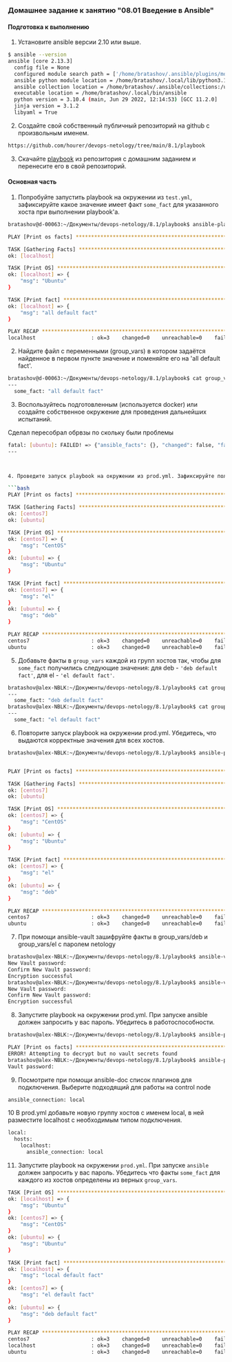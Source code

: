 ### Домашнее задание к занятию "08.01 Введение в Ansible"

#### Подготовка к выполнению
1. Установите ansible версии 2.10 или выше.
```bash
$ ansible --version
ansible [core 2.13.3]
  config file = None
  configured module search path = ['/home/bratashov/.ansible/plugins/modules', '/usr/share/ansible/plugins/modules']
  ansible python module location = /home/bratashov/.local/lib/python3.10/site-packages/ansible
  ansible collection location = /home/bratashov/.ansible/collections:/usr/share/ansible/collections
  executable location = /home/bratashov/.local/bin/ansible
  python version = 3.10.4 (main, Jun 29 2022, 12:14:53) [GCC 11.2.0]
  jinja version = 3.1.2
  libyaml = True
```

2. Создайте свой собственный публичный репозиторий на github с произвольным именем.
```bash
https://github.com/hourer/devops-netology/tree/main/8.1/playbook
```
3. Скачайте [playbook](./playbook/) из репозитория с домашним заданием и перенесите его в свой репозиторий.

#### Основная часть
1. Попробуйте запустить playbook на окружении из `test.yml`, зафиксируйте какое значение имеет факт `some_fact` для указанного хоста при выполнении playbook'a.  
```bash
bratashov@d-00063:~/Документы/devops-netology/8.1/playbook$ ansible-playbook -i inventory/test.yml site.yml

PLAY [Print os facts] *****************************************************************************************

TASK [Gathering Facts] ****************************************************************************************
ok: [localhost]

TASK [Print OS] ***********************************************************************************************
ok: [localhost] => {
    "msg": "Ubuntu"
}

TASK [Print fact] *********************************************************************************************
ok: [localhost] => {
    "msg": "all default fact"
}

PLAY RECAP ****************************************************************************************************
localhost                  : ok=3    changed=0    unreachable=0    failed=0    skipped=0    rescued=0    ignored=0
```

2. Найдите файл с переменными (group_vars) в котором задаётся найденное в первом пункте значение и поменяйте его на 'all default fact'.

```bash
bratashov@d-00063:~/Документы/devops-netology/8.1/playbook$ cat group_vars/all/examp.yml
---
  some_fact: "all default fact"
```

3. Воспользуйтесь подготовленным (используется docker) или создайте собственное окружение для проведения дальнейших испытаний.

Сделал пересобрал обрвзы по скольку были проблемы

```bash
fatal: [ubuntu]: FAILED! => {"ansible_facts": {}, "changed": false, "failed_modules": {"ansible.legacy.setup": {"ansible_facts": {"discovered_interpreter_python": "/usr/bin/python"}, "failed": true, "module_stderr": "/bin/sh: 1: /usr/bin/python: not found\n", "module_stdout": "", "msg": "The module failed to execute correctly, you probably need to set the interpreter.\nSee stdout/stderr for the exact error", "rc": 127, "warnings": ["No python interpreters found for host ubuntu (tried ['/usr/bin/python', 'python3.9', 'python3.8', 'python3.7', 'python3.6', 'python3.5', 'python2.7', 'python2.6', '/usr/libexec/platform-python', '/usr/bin/python3', 'python'])"]}}, "msg": "The following modules failed to execute: ansible.legacy.setup\n"}
---



4. Проведите запуск playbook на окружении из prod.yml. Зафиксируйте полученные значения some_fact для каждого из managed host.

```bash
PLAY [Print os facts] *********************************************************************************************************

TASK [Gathering Facts] ********************************************************************************************************
ok: [centos7]
ok: [ubuntu]

TASK [Print OS] ***************************************************************************************************************
ok: [centos7] => {
    "msg": "CentOS"
}
ok: [ubuntu] => {
    "msg": "Ubuntu"
}

TASK [Print fact] *************************************************************************************************************
ok: [centos7] => {
    "msg": "el"
}
ok: [ubuntu] => {
    "msg": "deb"
}

PLAY RECAP ********************************************************************************************************************
centos7                    : ok=3    changed=0    unreachable=0    failed=0    skipped=0    rescued=0    ignored=0   
ubuntu                     : ok=3    changed=0    unreachable=0    failed=0    skipped=0    rescued=0    ignored=0
```

5. Добавьте факты в `group_vars` каждой из групп хостов так, чтобы для `some_fact` получились следующие значения: для deb - `'deb default fact'`, для el - `'el default fact'`.

```bash
bratashov@alex-NBLK:~/Документы/devops-netology/8.1/playbook$ cat group_vars/deb/examp.yml
---
  some_fact: "deb default fact"
bratashov@alex-NBLK:~/Документы/devops-netology/8.1/playbook$ cat group_vars/el/examp.yml
---
  some_fact: "el default fact"

```

6. Повторите запуск playbook на окружении prod.yml. Убедитесь, что выдаются корректные значения для всех хостов.

```bash
bratashov@alex-NBLK:~/Документы/devops-netology/8.1/playbook$ ansible-playbook -i inventory/prod.yml site.yml


PLAY [Print os facts] *********************************************************************************************************

TASK [Gathering Facts] ********************************************************************************************************
ok: [centos7]
ok: [ubuntu]

TASK [Print OS] ***************************************************************************************************************
ok: [centos7] => {
    "msg": "CentOS"
}
ok: [ubuntu] => {
    "msg": "Ubuntu"
}

TASK [Print fact] *************************************************************************************************************
ok: [centos7] => {
    "msg": "el"
}
ok: [ubuntu] => {
    "msg": "deb"
}

PLAY RECAP ********************************************************************************************************************
centos7                    : ok=3    changed=0    unreachable=0    failed=0    skipped=0    rescued=0    ignored=0   
ubuntu                     : ok=3    changed=0    unreachable=0    failed=0    skipped=0    rescued=0    ignored=0
```

7. При помощи ansible-vault зашифруйте факты в group_vars/deb и group_vars/el с паролем netology
```bash
bratashov@alex-NBLK:~/Документы/devops-netology/8.1/playbook$ ansible-vault encrypt group_vars/deb/examp.yml
New Vault password:
Confirm New Vault password:
Encryption successful
bratashov@alex-NBLK:~/Документы/devops-netology/8.1/playbook$ ansible-vault encrypt group_vars/el/examp.yml
New Vault password:
Confirm New Vault password:
Encryption successful
```

8. Запустите playbook на окружении prod.yml. При запуске ansible должен запросить у вас пароль. Убедитесь в работоспособности.
```bash
bratashov@alex-NBLK:~/Документы/devops-netology/8.1/playbook$ ansible-playbook -i inventory/prod.yml site.yml

PLAY [Print os facts] ********************************************************************************
ERROR! Attempting to decrypt but no vault secrets found
bratashov@alex-NBLK:~/Документы/devops-netology/8.1/playbook$ ansible-playbook -i inventory/prod.yml site.yml --ask-vault-pass
Vault password:
```
9. Посмотрите при помощи ansible-doc список плагинов для подключения. Выберите подходящий для работы на control node
```bash
ansible_connection: local
```
10 В prod.yml добавьте новую группу хостов с именем local, в ней разместите localhost с необходимым типом подключения.
```bash
local:
  hosts:
    localhost:
      ansible_connection: local
```
11. Запустите playbook на окружении `prod.yml`. При запуске `ansible` должен запросить у вас пароль. Убедитесь что факты `some_fact` для каждого из хостов определены из верных `group_vars`.
```bash
TASK [Print OS] *************************************************************************************************************
ok: [localhost] => {
    "msg": "Ubuntu"
}
ok: [centos7] => {
    "msg": "CentOS"
}
ok: [ubuntu] => {
    "msg": "Ubuntu"
}

TASK [Print fact] ***********************************************************************************************************
ok: [localhost] => {
    "msg": "local default fact"
}
ok: [centos7] => {
    "msg": "el default fact"
}
ok: [ubuntu] => {
    "msg": "deb default fact"
}

PLAY RECAP *******************************************************************************************************************
centos7                    : ok=3    changed=0    unreachable=0    failed=0    skipped=0    rescued=0    ignored=0   
localhost                  : ok=3    changed=0    unreachable=0    failed=0    skipped=0    rescued=0    ignored=0   
ubuntu                     : ok=3    changed=0    unreachable=0    failed=0    skipped=0    rescued=0    ignored=0   
```
